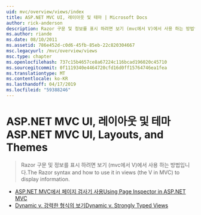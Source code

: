 ```yaml
---
uid: mvc/overview/views/index
title: ASP.NET MVC UI, 레이아웃 및 테마 | Microsoft Docs
author: rick-anderson
description: Razor 구문 및 정보를 표시 하려면 보기 (mvc에서 V)에서 사용 하는 방법입니다.
ms.author: riande
ms.date: 08/10/2011
ms.assetid: 786e452d-c0d6-45fb-85eb-22c820304667
msc.legacyurl: /mvc/overview/views
msc.type: chapter
ms.openlocfilehash: 737c15b4657ce8a67224c116bcad196020c45710
ms.sourcegitcommit: 0f1119340e4464720cfd16d0ff15764746ea1fea
ms.translationtype: MT
ms.contentlocale: ko-KR
ms.lasthandoff: 04/17/2019
ms.locfileid: "59388246"
---
```

# <a name="aspnet-mvc-ui-layouts-and-themes"></a><span data-ttu-id="6df77-103">ASP.NET MVC UI, 레이아웃 및 테마</span><span class="sxs-lookup"><span data-stu-id="6df77-103">ASP.NET MVC UI, Layouts, and Themes</span></span>

> <span data-ttu-id="6df77-104">Razor 구문 및 정보를 표시 하려면 보기 (mvc에서 V)에서 사용 하는 방법입니다.</span><span class="sxs-lookup"><span data-stu-id="6df77-104">The Razor syntax and how to use it in views (the V in MVC) to display information.</span></span>


- [<span data-ttu-id="6df77-105">ASP.NET MVC에서 페이지 검사기 사용</span><span class="sxs-lookup"><span data-stu-id="6df77-105">Using Page Inspector in ASP.NET MVC</span></span>](using-page-inspector-in-aspnet-mvc.md)
- [<span data-ttu-id="6df77-106">Dynamic v. 강력한 형식의 보기</span><span class="sxs-lookup"><span data-stu-id="6df77-106">Dynamic v. Strongly Typed Views</span></span>](dynamic-v-strongly-typed-views.md)
